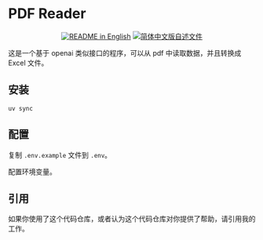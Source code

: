 # PDF Reader

<p align="center">
  <a href="./README.md"><img alt="README in English" src="https://img.shields.io/badge/English-d9d9d9"></a>
  <a href="./README_CN.md"><img alt="简体中文版自述文件" src="https://img.shields.io/badge/简体中文-d9d9d9"></a>
</p>

这是一个基于 openai 类似接口的程序，可以从 pdf 中读取数据，并且转换成 Excel 文件。

## 安装

`uv sync`

## 配置

复制 `.env.example` 文件到 `.env`。

配置环境变量。

## 引用

如果你使用了这个代码仓库，或者认为这个代码仓库对你提供了帮助，请引用我的工作。
